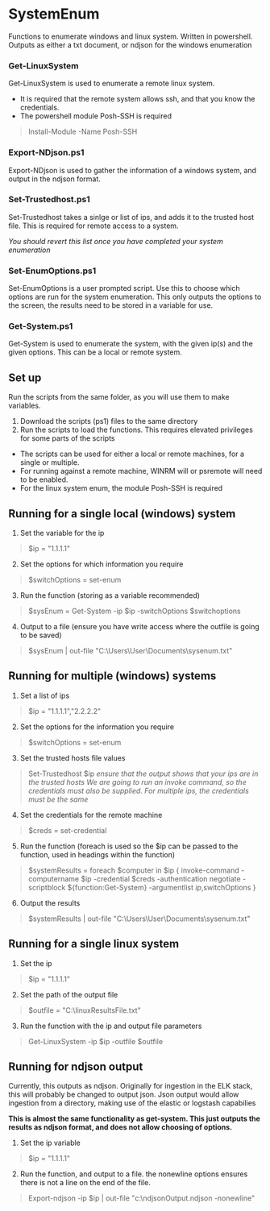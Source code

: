﻿# SystemEnum
Functions to enumerate windows and linux system. Written in powershell. Outputs as either a txt document, or ndjson for the windows enumeration

### Get-LinuxSystem
Get-LinuxSystem is used to enumerate a remote linux system. 

* It is required that the remote system allows ssh, and that you know the credentials.
* The powershell module Posh-SSH is required

> Install-Module -Name Posh-SSH

### Export-NDjson.ps1
Export-NDjson is used to gather the information of a windows system, and output in the ndjson format.

### Set-Trustedhost.ps1
Set-Trustedhost takes a sinlge or list of ips, and adds it to the trusted host file. This is required for remote access to a system.

*You should revert this list once you have completed your system enumeration*

### Set-EnumOptions.ps1
Set-EnumOptions is a user prompted script. Use this to choose which options are run for the system enumeration. 
This only outputs the options to the screen, the results need to be stored in a variable for use. 

### Get-System.ps1
Get-System is used to enumerate the system, with the given ip(s) and the given options. This can be a local or remote system.

## Set up
Run the scripts from the same folder, as you will use them to make variables. 
1. Download the scripts (ps1) files to the same directory
2. Run the scripts to load the functions. This requires elevated privileges for some parts of the scripts

* The scripts can be used for either a local or remote machines, for a single or multiple.
* For running against a remote machine, WINRM will or psremote will need to be enabled.
* For the linux system enum, the module Posh-SSH is required

## Running for a single local (windows) system

1. Set the variable for the ip
> $ip = "1.1.1.1"
2. Set the options for which information you require
> $switchOptions = set-enum
3. Run the function (storing as a variable recommended)
> $sysEnum = Get-System -ip $ip -switchOptions $switchoptions
4. Output to a file (ensure you have write access where the outfile is going to be saved)
> $sysEnum | out-file "C:\Users\User\Documents\sysenum.txt"

## Running for multiple (windows) systems

1. Set a list of ips
> $ip = "1.1.1.1","2.2.2.2"
2. Set the options for the information you require
> $switchOptions = set-enum
3. Set the trusted hosts file values
> Set-Trustedhost $ip
  *ensure that the output shows that your ips are in the trusted hosts
*We are going to run an invoke command, so the credentials must also be supplied*. For multiple ips, the credentials must be the same*
4. Set the credentials for the remote machine
> $creds = set-credential
5. Run the function (foreach is used so the $ip can be passed to the function, used in headings within the function)
> $systemResults = 
> foreach $computer in $ip {
>   invoke-command -computername $ip -credential $creds -authentication negotiate -scriptblock ${function:Get-System} -argumentlist $ip,$switchOptions
> }
6. Output the results
> $systemResults | out-file "C:\Users\User\Documents\sysenum.txt"

## Running for a single linux system

1. Set the ip
> $ip = "1.1.1.1"
2. Set the path of the output file
> $outfile = "C:\linuxResultsFile.txt"
3. Run the function with the ip and output file parameters
> Get-LinuxSystem -ip $ip -outfile $outfile

## Running for ndjson output

Currently, this outputs as ndjson. Originally for ingestion in the ELK stack, this will probably be changed to output json.
Json output would allow ingestion from a directory, making use of the elastic or logstash capabilies

**This is almost the same functionality as get-system. This just outputs the results as ndjson format, and does not allow choosing of options.** 

1. Set the ip variable
> $ip = "1.1.1.1"
2. Run the function, and output to a file. the nonewline options ensures there is not a line on the end of the file. 
> Export-ndjson -ip $ip | out-file "c:\ndjsonOutput.ndjson -nonewline"